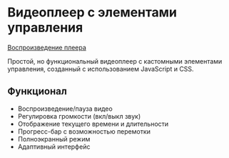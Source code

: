 # Видеоплеер с элементами управления

[Воспроизведение плеера](https://saenaru.github.io/video-player-jslib-master/)

Простой, но функциональный видеоплеер с кастомными элементами управления, созданный с использованием JavaScript и CSS.

## Функционал

- Воспроизведение/пауза видео
- Регулировка громкости (вкл/выкл звук)
- Отображение текущего времени и длительности
- Прогресс-бар с возможностью перемотки
- Полноэкранный режим
- Адаптивный интерфейс



